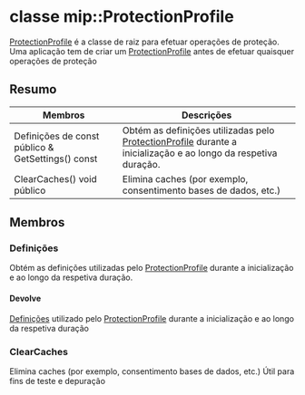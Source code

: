 # <a name="class-mipprotectionprofile"></a>classe mip::ProtectionProfile 
[ProtectionProfile](#classmip_1_1_protection_profile) é a classe de raiz para efetuar operações de proteção.
Uma aplicação tem de criar um [ProtectionProfile](#classmip_1_1_protection_profile) antes de efetuar quaisquer operações de proteção
  
## <a name="summary"></a>Resumo
 Membros                        | Descrições                                
--------------------------------|---------------------------------------------
Definições de const público & GetSettings() const  |  Obtém as definições utilizadas pelo [ProtectionProfile](#classmip_1_1_protection_profile) durante a inicialização e ao longo da respetiva duração.
ClearCaches() void público  |  Elimina caches (por exemplo, consentimento bases de dados, etc.)
  
## <a name="members"></a>Membros
  
### <a name="settings"></a>Definições
Obtém as definições utilizadas pelo [ProtectionProfile](#classmip_1_1_protection_profile) durante a inicialização e ao longo da respetiva duração.
  
#### <a name="returns"></a>Devolve
[Definições](#classmip_1_1_protection_profile_1_1_settings) utilizado pelo [ProtectionProfile](#classmip_1_1_protection_profile) durante a inicialização e ao longo da respetiva duração
  
### <a name="clearcaches"></a>ClearCaches
Elimina caches (por exemplo, consentimento bases de dados, etc.) Útil para fins de teste e depuração